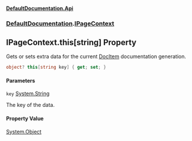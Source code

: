 #### [DefaultDocumentation\.Api](../../index.md 'index')
### [DefaultDocumentation](../../index.md#DefaultDocumentation 'DefaultDocumentation').[IPageContext](index.md 'DefaultDocumentation\.IPageContext')

## IPageContext\.this\[string\] Property

Gets or sets extra data for the current [DocItem](../Models/DocItem/index.md 'DefaultDocumentation\.Models\.DocItem') documentation generation\.

```csharp
object? this[string key] { get; set; }
```
#### Parameters

<a name='DefaultDocumentation.IPageContext.this[string].key'></a>

`key` [System\.String](https://learn.microsoft.com/en-us/dotnet/api/system.string 'System\.String')

The key of the data\.

#### Property Value
[System\.Object](https://learn.microsoft.com/en-us/dotnet/api/system.object 'System\.Object')